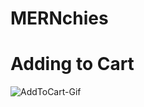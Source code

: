 # MERNchies

# Adding to Cart


![AddToCart-Gif](https://github.com/AmeyaK17/MERNchies/assets/47977329/7a1b1d00-c156-47d2-ae5c-a0774b6780f2)
